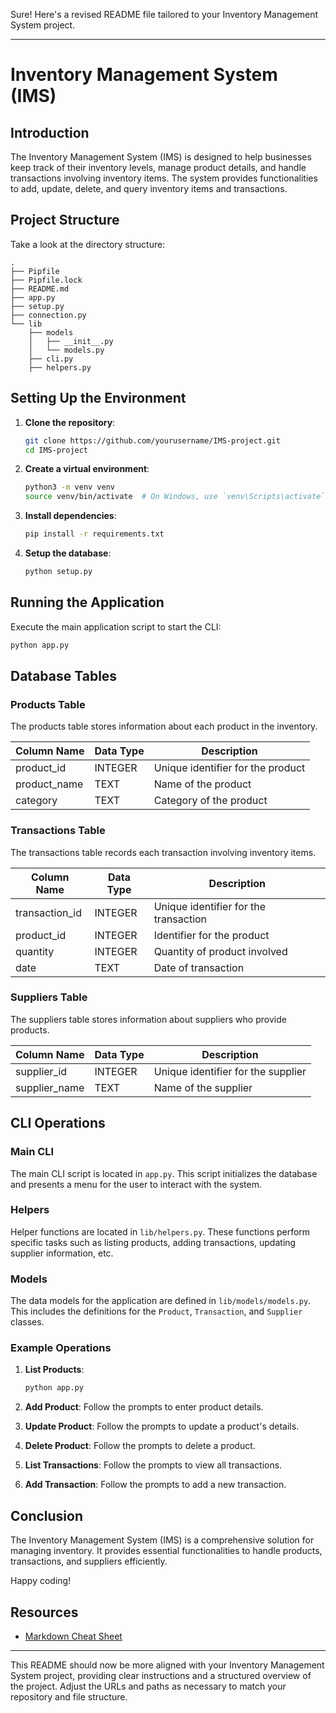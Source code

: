 Sure! Here's a revised README file tailored to your Inventory Management System project.

---

# Inventory Management System (IMS)

## Introduction

The Inventory Management System (IMS) is designed to help businesses keep track of their inventory levels, manage product details, and handle transactions involving inventory items. The system provides functionalities to add, update, delete, and query inventory items and transactions.

## Project Structure

Take a look at the directory structure:

```console
.
├── Pipfile
├── Pipfile.lock
├── README.md
├── app.py
├── setup.py
├── connection.py
└── lib
    ├── models
    │   ├── __init__.py
    │   └── models.py
    ├── cli.py
    ├── helpers.py
```

## Setting Up the Environment

1. **Clone the repository**:
   ```sh
   git clone https://github.com/yourusername/IMS-project.git
   cd IMS-project
   ```

2. **Create a virtual environment**:
   ```sh
   python3 -m venv venv
   source venv/bin/activate  # On Windows, use `venv\Scripts\activate`
   ```

3. **Install dependencies**:
   ```sh
   pip install -r requirements.txt
   ```

4. **Setup the database**:
   ```sh
   python setup.py
   ```

## Running the Application

Execute the main application script to start the CLI:
```sh
python app.py
```

## Database Tables

### Products Table
The products table stores information about each product in the inventory.

| Column Name | Data Type | Description |
|-------------|------------|-------------|
| product_id  | INTEGER    | Unique identifier for the product |
| product_name| TEXT       | Name of the product |
| category    | TEXT       | Category of the product |

### Transactions Table
The transactions table records each transaction involving inventory items.

| Column Name   | Data Type | Description |
|---------------|------------|-------------|
| transaction_id| INTEGER    | Unique identifier for the transaction |
| product_id    | INTEGER    | Identifier for the product |
| quantity      | INTEGER    | Quantity of product involved |
| date          | TEXT       | Date of transaction |

### Suppliers Table
The suppliers table stores information about suppliers who provide products.

| Column Name   | Data Type | Description |
|---------------|------------|-------------|
| supplier_id   | INTEGER    | Unique identifier for the supplier |
| supplier_name | TEXT       | Name of the supplier |

## CLI Operations

### Main CLI
The main CLI script is located in `app.py`. This script initializes the database and presents a menu for the user to interact with the system.

### Helpers
Helper functions are located in `lib/helpers.py`. These functions perform specific tasks such as listing products, adding transactions, updating supplier information, etc.

### Models
The data models for the application are defined in `lib/models/models.py`. This includes the definitions for the `Product`, `Transaction`, and `Supplier` classes.

### Example Operations

1. **List Products**:
   ```sh
   python app.py
   ```

2. **Add Product**:
   Follow the prompts to enter product details.

3. **Update Product**:
   Follow the prompts to update a product's details.

4. **Delete Product**:
   Follow the prompts to delete a product.

5. **List Transactions**:
   Follow the prompts to view all transactions.

6. **Add Transaction**:
   Follow the prompts to add a new transaction.

## Conclusion

The Inventory Management System (IMS) is a comprehensive solution for managing inventory. It provides essential functionalities to handle products, transactions, and suppliers efficiently.

Happy coding!

## Resources

- [Markdown Cheat Sheet](https://www.markdownguide.org/cheat-sheet/)

---

This README should now be more aligned with your Inventory Management System project, providing clear instructions and a structured overview of the project. Adjust the URLs and paths as necessary to match your repository and file structure.